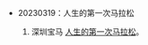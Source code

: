 - 20230319：人生的第一次马拉松

  1. 深圳宝马 [人生的第一次马拉松](https://mp.weixin.qq.com/s?__biz=Mzg4NjY1MTgzMg==&mid=2247484458&idx=1&sn=213dc3f917788be6e1781f82db6dedee&chksm=cf972afdf8e0a3ebd44ebb0d5edd9dfaf0c923d4991d18f2ddeefd5e982ed3b8d790689b9738#rd)。
